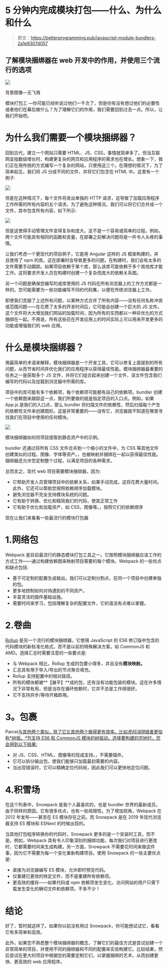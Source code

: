 # 5 分钟内完成模块打包——什么、为什么和什么

> 原文：<https://betterprogramming.pub/javascript-module-bundlers-2a1e9307d057>

## 了解模块捆绑器在 web 开发中的作用，并使用三个流行的选项

![](img/459e2baa8b6d55c2737690a39aa7cde2.png)

背景图像—无飞溅

模块打包工 —你可能已经听说过他们一千次了，但是你有没有想过他们的必要性或者他们在幕后做什么？为了理解它们的作用，我们需要回到过去一点。所以，让我们开始吧。

# 为什么我们需要一个模块捆绑器？

回到古代，建立一个网站只需要 HTML、JS、CSS，事情就简单多了。但当互联网呈指数级增长时，构建更复杂的网页和应用程序的需求也在增长。想象一下，我们正在用传统的方式编写一个复杂的网站，只使用这三个。在理想的情况下，为了简单起见，我们将 JS 分成不同的文件，并将它们包含在 HTML 中。这里有一个例子:

![](img/44377de8e9f9af9183b576d3d7212460.png)

但是在这种情况下，每个文件将发出单独的 HTTP 请求，这导致了加载应用程序工作所需的所有内容的五个请求。为了避免这种情况，我们可以将它们合并成一个文件，其中包含所有内容，如下所示:

![](img/5b58f575dca8c58359833f0539713455.png)

但是这使得手动管理文件变得复杂和庞大。这不是一个容易或简单的过程。例如，两个文件可能具有相同的函数和变量，在部署之前解决问题将是一件令人头疼的事情。

让我们考虑一个更现代的项目例子，它是用 Angular 这样的 JS 框架构建的，并且使用了 npm 的库。这在部署时会导致更多的问题。在构建时，我们会有太多的文件需要手动跟踪。如果项目依赖于某个库，那么该库可能依赖于多个其他库才能工作。这将要求开发人员在构建时创建一个复杂而庞大的依赖关系图。

另一个问题是确保您编写的或库使用的 JS 代码在所有浏览器上的工作方式都是一样的。您可能需要为一些功能编写不同的代码集，以便在传统浏览器上工作。

即使我们克服了上述所有问题，以某种方式合并了所有内容——没有任何名称冲突或范围问题——在花费了太多的开发时间后，它可能会创建一个巨大的 JS 文件。这个文件将大大增加我们网站的加载时间，因为所有的东西都以一种非优化的方式捆绑在一起。不用说，所有这些花在开发应用上的时间实际上可以用来开发更多的功能或增强我们的 web 应用。

# 什么是模块捆绑器？

用最简单的术语来解释，模块捆绑器是一个开发工具，它可以修复上面提到的所有问题，从而节省时间并优化我们的应用程序以获得最佳性能。模块捆绑器最重要的任务之一是获取多个 JS 文件，并将它们组合起来创建一个文件，该文件包含我们编写的代码以及加载到浏览器中所需的库。

项目中的库可能有多个依赖项，每个依赖项可能都有自己的依赖项。bundler 创建一个依赖图来跟踪这一点，我们所要做的就是指定项目的入口点。例如，如果 App.js 是我们的入口点，那么 bundler 将扫描文件的依赖性，然后扫描每个产生的依赖性文件来创建图形。这是非常重要的——没有它，浏览器就不知道在哪里寻找我们在项目中使用的任何模块。

![](img/2b2c3a0e86c3cad5f42345462c1abbf9.png)

模块捆绑器如何将项目提取到静态资产中的示例。

bundler 还通过将所有 CSS 文件合并到一个缩小的文件中，为 CSS 等其他文件创建类似的过程。图像、字体等资产。，也被映射并捆绑在一起以获得最佳性能。捆绑器还允许您定制整个过程，以满足项目的各种需求。

总而言之，现代 web 项目需要模块捆绑器，因为:

*   它帮助开发人员管理项目中的依赖关系，如果手动完成，这将花费大量时间。此外，它还可以帮助您按照依赖顺序加载模块。
*   避免浏览器不完全支持模块系统的问题。
*   它有助于转换、优化和精简我们的代码，使其正常工作
*   它有助于优化和加载资产，如 CSS，图像等。，按照它们的依赖顺序

现在让我们来看看一些最流行的模块打包器

# 1.网络包

Webpack 是目前最流行的静态模块打包工具之一。它按照模块捆绑器应该工作的方式工作——通过构建依赖图来映射项目需要的每个模块。Webpack 的一些优点和缺点包括:

*   基于可定制的配置生成输出。我们可以定制分割点，在同一个项目中创建单独的包。
*   更多地控制如何对待遇到的不同资产。
*   丰富灵活的插件基础设施。
*   需要时间来学习，包括理解复杂的配置文件，它的语法有点难以掌握。

# 2.卷曲

[Rollup](https://rollupjs.org/) 是另一个流行的模块捆绑器，它使用 JavaScript 的 ES6 修订版中包含的代码模块的新标准化格式，而不是以前的特殊解决方案，如 CommonJS 和 AMD。选择汇总时需要注意的一些要点是:

*   与 Webpack 相比，Rollup 生成的包要小得多，并且没有**模块映射。**
*   汇总具有用于导入/导出的节点聚合填充。
*   Rollup 支持配置中的相对路径。
*   所有的模块都被**【展平】**成的包，还有没有功能包装的模块。这在许多情况下非常有用，但是当存在循环依赖时，它并不总是工作得很好。
*   它不支持异步/等待开箱即用。

# **3。包裹**

Parcel[与其他两个类似，除了它比其他两个做得更有效率。比如*死码消除*或者更俗称*树摇。*包支持 ES6 和 CommonJS 模块的树摇动。选择要构建的宗地时，您会得到以下结果:](https://parceljs.org/)

*   对 JS、CSS、HTML、图像等的现成支持。，不需要插件。
*   它可以拆分输出包，使我们能够只加载最初需要的内容。
*   当出现错误时，它可以精确定位代码帧，因此我们可以更快地定位问题。

# 4.积雪场

在这个列表中，Snowpack 是我个人最喜欢的，也是 bundler 世界的最新成员。由于同样的原因，它有很多优点，也有一些局限性。为了增加视角，Webpack 在 2012 年发布——甚至在 ES 模块存在之前。而 Snowpack 是在 2019 年现代浏览器支持 ES 模块和 ESNext 的时候出现的。

当其他打包程序转换你的代码时，Snowpack 更多的是一个安装时工具，而不是。例如，Webpack 具有令人印象深刻的捆绑功能，每次我们对项目进行更改时，它都需要时间来生成构建。另一方面，Snowpack 不需要花时间来做这件事，因为它不需要为每一个变化重新构建项目。使用 Snowpack 的一些主要优点是:

*   直接为浏览器编写 ES 模块，允许即时预览代码。
*   仅重建已更改的特定文件，而不是重建所有依赖项。
*   更高效的缓存——如果代码或 npm 依赖项发生变化，访问网站的用户只需下载发生变化的确切文件和依赖项。不多不少！

# 结论

好了，暂时就这样了。如果你以前没有用过 Snowpack，你可能想试试它，看看它有多简单和高效。

此外，如果您不熟悉整个模块捆绑器的概念，了解它们的最佳方式是尝试创建一个非常简单的项目，并使用不同的捆绑器和不同的配置来实验构建它。比较结果，然后尝试在更大的项目中根据您的需要定制它们，以掌握捆绑的艺术，从而创建更快、更高效的 web 应用程序。